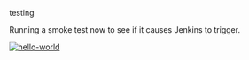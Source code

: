 testing

Running a smoke test now to see if it causes Jenkins to trigger.

[![hello-world](https://github.com/dsfai2020/jenkinsT/actions/workflows/python-hello-world.yml/badge.svg)](https://github.com/dsfai2020/jenkinsT/actions/workflows/python-hello-world.yml)
